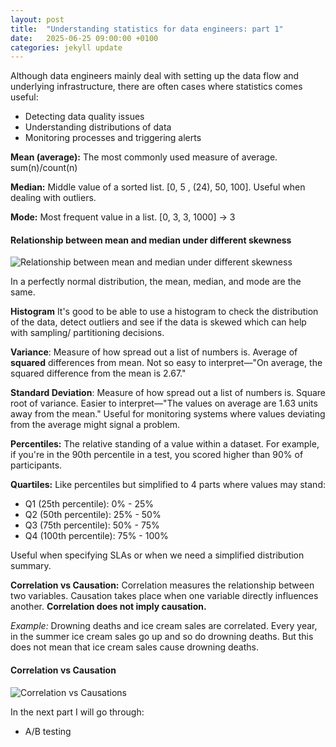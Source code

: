 ```yaml
---
layout: post
title:  "Understanding statistics for data engineers: part 1"
date:   2025-06-25 09:00:00 +0100
categories: jekyll update
---
```


Although data engineers mainly deal with setting up the data flow and underlying infrastructure, there are often cases where statistics comes useful:
- Detecting data quality issues
- Understanding distributions of data
- Monitoring processes and triggering alerts

**Mean (average):** The most commonly used measure of average. sum(n)/count(n)

**Median:** Middle value of a sorted list. [0, 5 , (24), 50, 100]. Useful when dealing with outliers.

**Mode:** Most frequent value in a list. [0, 3, 3, 1000] -> 3

#### Relationship between mean and median under different skewness
![Relationship between mean and median under different skewness](https://study.com/cimages/multimages/16/relationship_between_mean_and_median_under_different_skewness8100144901166854637.png)

In a perfectly normal distribution, the mean, median, and mode are the same.

**Histogram**
It's good to be able to use a histogram to check the distribution of the data, detect outliers and see if the data is skewed which can help with sampling/ partitioning decisions.

**Variance**: Measure of how spread out a list of numbers is. Average of **squared** differences from mean. Not so easy to interpret—"On average, the squared difference from the mean is 2.67."

**Standard Deviation**: Measure of how spread out a list of numbers is. Square root of variance. Easier to interpret—"The values on average are 1.63 units away from the mean." Useful for monitoring systems where values deviating from the average might signal a problem.

**Percentiles:** The relative standing of a value within a dataset. For example, if you're in the 90th percentile in a test, you scored higher than 90% of participants.

**Quartiles:** Like percentiles but simplified to 4 parts where values may stand:
- Q1 (25th percentile): 0% - 25%
- Q2 (50th percentile): 25% - 50%
- Q3 (75th percentile): 50% - 75%
- Q4 (100th percentile): 75% - 100%

Useful when specifying SLAs or when we need a simplified distribution summary.

**Correlation vs Causation:** Correlation measures the relationship between two variables. Causation takes place when one variable directly influences another. **Correlation does not imply causation.**

*Example:* Drowning deaths and ice cream sales are correlated. Every year, in the summer ice cream sales go up and so do drowning deaths. But this does not mean that ice cream sales cause drowning deaths.

#### Correlation vs Causation
![Correlation vs Causation](https://2164270.fs1.hubspotusercontent-na1.net/hubfs/2164270/image-png-Apr-23-2024-02-10-34-2327-PM.png)s

In the next part I will go through:
- A/B testing
